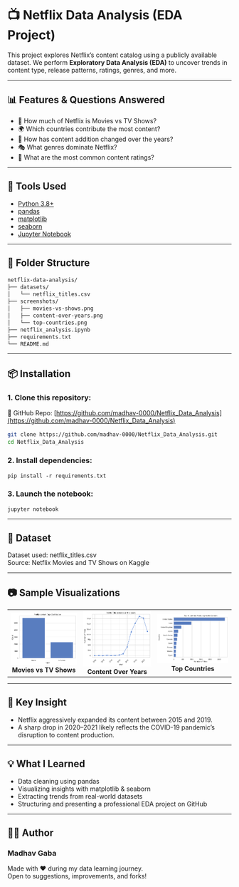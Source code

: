 # 📺 Netflix Data Analysis (EDA Project)

This project explores Netflix’s content catalog using a publicly available dataset. We perform **Exploratory Data Analysis (EDA)** to uncover trends in content type, release patterns, ratings, genres, and more.

---

## 📊 Features & Questions Answered

- 📌 How much of Netflix is Movies vs TV Shows?
- 🌍 Which countries contribute the most content?
- 📅 How has content addition changed over the years?
- 🎭 What genres dominate Netflix?
- 🔞 What are the most common content ratings?

---

## 🧰 Tools Used

- [Python 3.8+](https://www.python.org/)
- [pandas](https://pandas.pydata.org/)
- [matplotlib](https://matplotlib.org/)
- [seaborn](https://seaborn.pydata.org/)
- [Jupyter Notebook](https://jupyter.org/)

---

## 📁 Folder Structure


```
netflix-data-analysis/
├── datasets/
│   └── netflix_titles.csv
├── screenshots/
│   ├── movies-vs-shows.png
│   ├── content-over-years.png
│   └── top-countries.png
├── netflix_analysis.ipynb
├── requirements.txt
└── README.md
```

---

## 📦 Installation

### 1. Clone this repository:

📂 GitHub Repo: [https://github.com/madhav-0000/Netflix_Data_Analysis](https://github.com/madhav-0000/Netflix_Data_Analysis)

```bash
git clone https://github.com/madhav-0000/Netflix_Data_Analysis.git
cd Netflix_Data_Analysis
```

### 2. Install dependencies:
```
pip install -r requirements.txt
```

### 3. Launch the notebook:
```
jupyter notebook
```

---

## 📂 Dataset

Dataset used: netflix_titles.csv  
Source: Netflix Movies and TV Shows on Kaggle 

---

## 📷 Sample Visualizations

<table>
  <tr>
    <td align="center">
      <img src="screenshots/movies-vs-shows.png" width="300"><br>
      <strong>Movies vs TV Shows</strong>
    </td>
    <td align="center">
      <img src="screenshots/content-over-years.png" width="300"><br>
      <strong>Content Over Years</strong>
    </td>
    <td align="center">
      <img src="screenshots/top-countries.png" width="300"><br>
      <strong>Top Countries</strong>
    </td>
  </tr>
</table>

---


## 📌 Key Insight

- Netflix aggressively expanded its content between 2015 and 2019.  
- A sharp drop in 2020–2021 likely reflects the COVID-19 pandemic’s disruption to content production.

---

## 💡 What I Learned
- Data cleaning using pandas  
- Visualizing insights with matplotlib & seaborn  
- Extracting trends from real-world datasets  
- Structuring and presenting a professional EDA project on GitHub

---

## 👨‍💻 Author
### Madhav Gaba
Made with ❤️ during my data learning journey.  
Open to suggestions, improvements, and forks!

 
